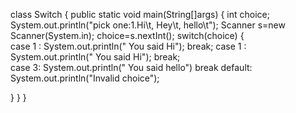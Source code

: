 class Switch
{
public static void main(String[]args)
{
int choice;
System.out.println("pick one:1.Hi\t, Hey\t, hello\t");
Scanner s=new Scanner(System.in);
choice=s.nextInt();
switch(choice)
{  
    case 1 : System.out.println(" You said Hi");
            break;
    case 1 : System.out.println(" You said Hi");
            break;      
   case 3: System.out.println(" You said hello")
          break
   default: System.out.println("Invalid choice");
 
   }
  }
} 
